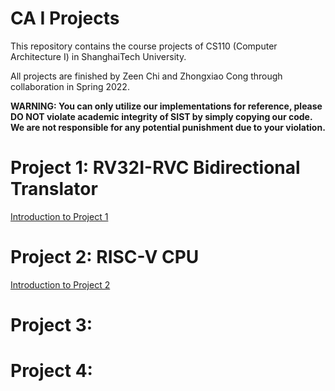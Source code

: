 # CA I Projects

This repository contains the course projects of CS110 (Computer Architecture I) in ShanghaiTech University.

All projects are finished by Zeen Chi and Zhongxiao Cong through collaboration in Spring 2022.

**WARNING: You can only utilize our implementations for reference, please DO NOT violate academic integrity of SIST by simply copying our code. We are not responsible for any potential punishment due to your violation.**

# Project 1: RV32I-RVC Bidirectional Translator

[Introduction to Project 1](https://github.com/boynextdoor-cze/Computer-Architecture-I-Project/tree/master/Project1)

# Project 2: RISC-V CPU

[Introduction to Project 2](https://github.com/boynextdoor-cze/Computer-Architecture-I-Project/tree/master/Project2)

# Project 3:

# Project 4:


